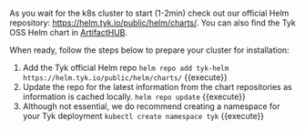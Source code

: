 As you wait for the k8s cluster to start (1-2min) check out our official Helm repository:  https://helm.tyk.io/public/helm/charts/. You can also find the Tyk OSS Helm chart in [ArtifactHUB](https://artifacthub.io/packages/helm/tyk-helm/tyk-headless "ArtifactHUB Tyk OSS Gateway").

When ready, follow the steps below to prepare your cluster for installation:

1. Add the Tyk official Helm repo
`helm repo add tyk-helm https://helm.tyk.io/public/helm/charts/` {{execute}}
2. Update the repo for the latest information from the chart repositories as information is cached locally.
`helm repo update` {{execute}}
3. Although not essential, we do recommend creating a namespace for your Tyk deployment
`kubectl create namespace tyk` {{execute}}